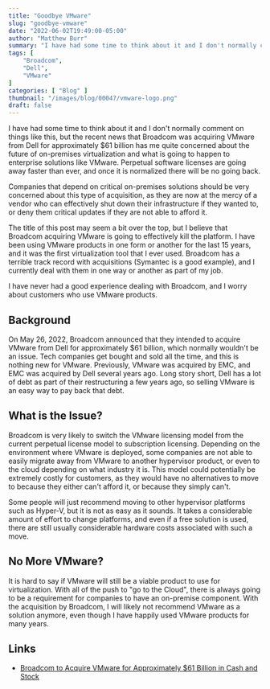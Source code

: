 ```yaml
---
title: "Goodbye VMware"
slug: "goodbye-vmware"
date: "2022-06-02T19:49:00-05:00"
author: "Matthew Burr"
summary: "I have had some time to think about it and I don't normally comment on things like this, but the recent news that Broadcom was acquiring VMware from Dell for approximately $61 billion has me quite concerned about the future of on-premises virtualization and what is going to happen to enterprise solutions like VMware. Perpetual software licenses are going away faster than ever, and once it is normalized there will be no going back."
tags: [
    "Broadcom",
    "Dell",
    "VMware"
]
categories: [ "Blog" ]
thumbnail: "/images/blog/00047/vmware-logo.png"
draft: false
---
```


I have had some time to think about it and I don't normally comment on things like this, but the recent news that Broadcom was acquiring VMware from Dell for approximately $61 billion has me quite concerned about the future of on-premises virtualization and what is going to happen to enterprise solutions like VMware. Perpetual software licenses are going away faster than ever, and once it is normalized there will be no going back.

Companies that depend on critical on-premises solutions should be very concerned about this type of acquisition, as they are now at the mercy of a vendor who can effectively shut down their infrastructure if they wanted to, or deny them critical updates if they are not able to afford it.

The title of this post may seem a bit over the top, but I believe that Broadcom acquiring VMware is going to effectively kill the platform. I have been using VMware products in one form or another for the last 15 years, and it was the first virtualization tool that I ever used. Broadcom has a terrible track record with acquisitions (Symantec is a good example), and I currently deal with them in one way or another as part of my job. 

I have never had a good experience dealing with Broadcom, and I worry about customers who use VMware products.

## Background ##

On May 26, 2022, Broadcom announced that they intended to acquire VMware from Dell for approximately $61 billion, which normally wouldn't be an issue. Tech companies get bought and sold all the time, and this is nothing new for VMware. Previously, VMware was acquired by EMC, and EMC was acquired by Dell several years ago. Long story short, Dell has a lot of debt as part of their restructuring a few years ago, so selling VMware is an easy way to pay back that debt.

## What is the Issue? ##

Broadcom is very likely to switch the VMware licensing model from the current perpetual license model to subscription licensing. Depending on the environment where VMware is deployed, some companies are not able to easily migrate away from VMware to another hypervisor product, or even to the cloud depending on what industry it is. This model could potentially be extremely costly for customers, as they would have no alternatives to move to because they either can't afford it, or because they simply can't.

Some people will just recommend moving to other hypervisor platforms such as Hyper-V, but it is not as easy as it sounds. It takes a considerable amount of effort to change platforms, and even if a free solution is used, there are still usually considerable hardware costs associated with such a move.

## No More VMware? ##

It is hard to say if VMware will still be a viable product to use for virtualization. With all of the push to "go to the Cloud", there is always going to be a requirement for companies to have an on-premise component. With the acquisition by Broadcom, I will likely not recommend VMware as a solution anymore, even though I have happily used VMware products for many years.

## Links ##

* [Broadcom to Acquire VMware for Approximately $61 Billion in Cash and Stock](https://www.broadcom.com/company/news/financial-releases/60271)
